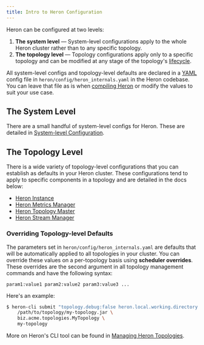 ```yaml
---
title: Intro to Heron Configuration
---
```


Heron can be configured at two levels:

1. **The system level** &mdash; System-level configurations apply to the whole
Heron cluster rather than to any specific topology.
2. **The topology level** &mdash; Topology configurations apply only to a
specific topology and can be modified at any stage of the topology's
[lifecycle](../../concepts/topologies.html#topology-lifecycle).

All system-level configs and topology-level defaults are declared in a
[YAML](http://www.yaml.org/) config file in `heron/config/heron_internals.yaml`
in the Heron codebase. You can leave that file as is when [compiling
Heron](../../developers/compiling.html) or modify the values to suit your use
case.

## The System Level

There are a small handful of system-level configs for Heron. These are detailed
in [System-level Configuration](system.html).

## The Topology Level

There is a wide variety of topology-level configurations that you can establish
as defaults in your Heron cluster. These configurations tend to apply to
specific components in a topology and are detailed in the docs below:

* [Heron Instance](instance.html)
* [Heron Metrics Manager](metrics-manager.html)
* [Heron Topology Master](tmaster.html)
* [Heron Stream Manager](stmgr.html)

### Overriding Topology-level Defaults

The parameters set in `heron/config/heron_internals.yaml` are defaults that
will be automatically applied to all topologies in your cluster. You can
override these values on a per-topology basis using **scheduler overrides**.
These overrides are the second argument in all topology management commands and
have the following syntax:

    param1:value1 param2:value2 param3:value3 ...

Here's an example:

```bash
$ heron-cli submit "topology.debug:false heron.local.working.directory:/path/to/dir" \
    /path/to/topology/my-topology.jar \
    biz.acme.topologies.MyTopology \
    my-topology
```

More on Heron's CLI tool can be found in [Managing Heron
Topologies](../heron-cli.html).
